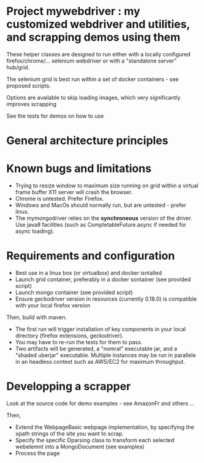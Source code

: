 # Project mywebdriver : my customized webdriver and utilities, and scrapping demos using them

These helper classes are designed to run either with a locally configured firefox/chrome/... 
selenium webdriver or with a "standalone server" hub/grid.

The selenium grid is best run within a set of docker containers - see proposed scripts.

Options are available to skip loading images, which very significantly improves scrapping

See the tests for demos on how to use

# General architecture principles





# Known bugs and limitations

* Trying to resize window to maximum size running on grid within a virtual frame buffer X11 server will crash the browser. 
* Chrome is untested. Prefer Firefox.
* Windows and MacOs should normally run, but are untested - prefer linux.
* The mymongodriver relies on the **synchroneous** version of the driver. Use java8 facilities (such as CompletableFuture.async if needed for async loading).

# Requirements and configuration 

* Best use in a linux box (or virtualbox) and docker isntalled
* Launch grid container, preferably in a docker  sontainer (see provided script)
* Launch mongo container (see provided script)
* Ensure geckodriver version in resources (currently 0.18.0) is compatible with your local firefox version

Then, build with maven.
* The first run will trigger installation of key components in your local directory (firefox extensions, geckodriver).
* You may have to re-run the tests for them to pass.
* Two artifacts will be generated, a "nomral" executable jar, and a "shaded uberjar" executable. Multiple instances may be run in parallele in an headless context such as AWS/EC2 for maximum throughput.

# Developping a scrapper

Look at the source code for demo examples - see AmazonFr and others ...

Then,

* Extend the WebpageBasic webpage implementation, by specifying the xpath strings of the site you want to scrap.
* Specify the specific Dparsing class to transform each selected webelemnt into a MongoDocument (see examples)
* Process the page
